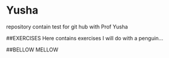 # Yusha
repository contain test for git hub with  Prof Yusha 

##EXERCISES
Here contains exercises I will do with a penguin... 

##BELLOW MELLOW